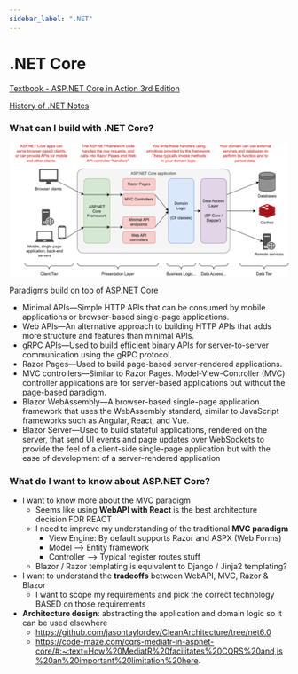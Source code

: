 ```yaml
---
sidebar_label: ".NET"
---
```


# .NET Core

[Textbook - ASP.NET Core in Action 3rd Edition](https://www.manning.com/books/asp-net-core-in-action-third-edition)

[History of .NET Notes](../web/04_history_of_dotnet.md)

### What can I build with .NET Core?

![Example ASP.NET Architecture](imgs/aspnet_core_example_architecture.png)

Paradigms build on top of ASP.NET Core
- Minimal APIs—Simple HTTP APIs that can be consumed by mobile applications or browser-based single-page applications.
- Web APIs—An alternative approach to building HTTP APIs that adds more structure and features than minimal APIs.
- gRPC APIs—Used to build efficient binary APIs for server-to-server communication using the gRPC protocol.
- Razor Pages—Used to build page-based server-rendered applications.
- MVC controllers—Similar to Razor Pages. Model-View-Controller (MVC) controller applications are for server-based applications but without the page-based paradigm.
- Blazor WebAssembly—A browser-based single-page application framework that uses the WebAssembly standard, similar to JavaScript frameworks such as Angular, React, and Vue.
- Blazor Server—Used to build stateful applications, rendered on the server, that send UI events and page updates over WebSockets to provide the feel of a client-side single-page application but with the ease of development of a server-rendered application

### What do I want to know about ASP.NET Core?

- I want to know more about the MVC paradigm
  - Seems like using **WebAPI with React** is the best architecture decision FOR REACT
  - I need to improve my understanding of the traditional **MVC paradigm**
    - View Engine: By default supports Razor and ASPX (Web Forms)
    - Model --> Entity framework
    - Controller --> Typical register routes stuff
  - Blazor / Razor templating is equivalent to Django / Jinja2 templating?
- I want to understand the **tradeoffs** between WebAPI, MVC, Razor & Blazor
  - I want to scope my requirements and pick the correct technology BASED on those requirements
- **Architecture design**: abstracting the application and domain logic so it can be used elsewhere
  - https://github.com/jasontaylordev/CleanArchitecture/tree/net6.0
  - https://code-maze.com/cqrs-mediatr-in-aspnet-core/#:~:text=How%20MediatR%20facilitates%20CQRS%20and,is%20an%20important%20limitation%20here. 
